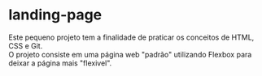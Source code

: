 # landing-page

Este pequeno projeto tem a finalidade de praticar os conceitos de HTML, CSS e Git.
<br>
O projeto consiste em uma página web "padrão" utilizando Flexbox para deixar a página mais "flexivel".
